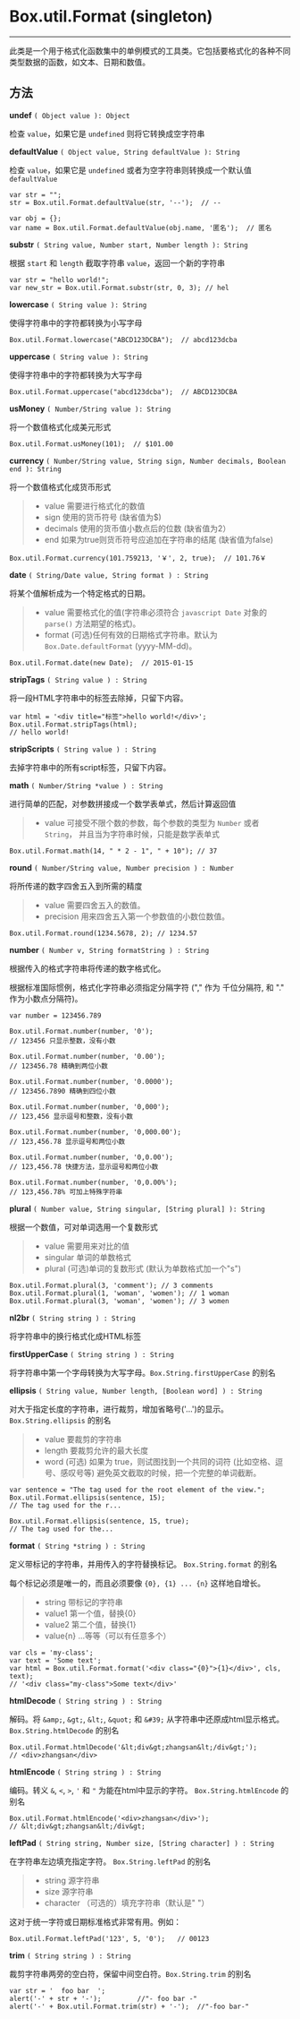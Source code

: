 # Box.util.Format (singleton)

---

此类是一个用于格式化函数集中的单例模式的工具类。它包括要格式化的各种不同类型数据的函数，如文本、日期和数值。

## 方法

**undef** `( Object value ): Object`

检查 `value`，如果它是 `undefined` 则将它转换成空字符串


**defaultValue** `( Object value, String defaultValue ): String`

检查 `value`，如果它是 `undefined` 或者为空字符串则转换成一个默认值 `defaultValue`

```
var str = "";
str = Box.util.Format.defaultValue(str, '--');  // --

var obj = {};
var name = Box.util.Format.defaultValue(obj.name, '匿名');  // 匿名
```


**substr** `( String value, Number start, Number length ): String`

根据 `start` 和 `length` 截取字符串 `value`，返回一个新的字符串

```
var str = "hello world!";
var new_str = Box.util.Format.substr(str, 0, 3); // hel
```


**lowercase** `( String value ): String`

使得字符串中的字符都转换为小写字母

```
Box.util.Format.lowercase("ABCD123DCBA");  // abcd123dcba
```

**uppercase** `( String value ): String`

使得字符串中的字符都转换为大写字母

```
Box.util.Format.uppercase("abcd123dcba");  // ABCD123DCBA
```


**usMoney** `( Number/String value ): String`

将一个数值格式化成美元形式
```
Box.util.Format.usMoney(101);  // $101.00
```


**currency** `( Number/String value, String sign, Number decimals, Boolean end ): String`

将一个数值格式化成货币形式

>- value 需要进行格式化的数值
>- sign 使用的货币符号 (缺省值为$)
>- decimals 使用的货币值小数点后的位数 (缺省值为2）
>- end 如果为true则货币符号应追加在字符串的结尾 (缺省值为false)


```
Box.util.Format.currency(101.759213, '￥', 2, true);  // 101.76￥
```

**date** `( String/Date value, String format ) : String`

将某个值解析成为一个特定格式的日期。

>- value  需要格式化的值(字符串必须符合 `javascript Date` 对象的 `parse()` 方法期望的格式)。
>- format  (可选)任何有效的日期格式字符串。默认为 `Box.Date.defaultFormat` (yyyy-MM-dd)。

```
Box.util.Format.date(new Date);  // 2015-01-15
```

**stripTags** `( String value ) : String`

将一段HTML字符串中的标签去除掉，只留下内容。

```
var html = '<div title="标签">hello world!</div>';
Box.util.Format.stripTags(html);
// hello world!
```

**stripScripts** `( String value ) : String`

去掉字符串中的所有script标签，只留下内容。


**math** `( Number/String *value ) : String`

进行简单的匹配，对参数拼接成一个数学表单式，然后计算返回值

> - value 可接受不限个数的参数，每个参数的类型为 `Number` 或者 `String`， 并且当为字符串时候，只能是数学表单式

```
Box.util.Format.math(14, " * 2 - 1", " + 10"); // 37
```

**round** `( Number/String value, Number precision ) : Number `

将所传递的数字四舍五入到所需的精度

> - value 需要四舍五入的数值。
> - precision 用来四舍五入第一个参数值的小数位数值。

```
Box.util.Format.round(1234.5678, 2); // 1234.57
```

**number** `( Number v, String formatString ) : String`

根据传入的格式字符串将传递的数字格式化。

根据标准国际惯例，格式化字符串必须指定分隔字符 ("," 作为 千位分隔符, 和 "." 作为小数点分隔符)。

```
var number = 123456.789

Box.util.Format.number(number, '0');
// 123456 只显示整数，没有小数

Box.util.Format.number(number, '0.00');
// 123456.78 精确到两位小数

Box.util.Format.number(number, '0.0000');
// 123456.7890 精确到四位小数

Box.util.Format.number(number, '0,000');
// 123,456 显示逗号和整数，没有小数

Box.util.Format.number(number, '0,000.00');
// 123,456.78 显示逗号和两位小数

Box.util.Format.number(number, '0,0.00');
// 123,456.78 快捷方法，显示逗号和两位小数

Box.util.Format.number(number, '0,0.00%');
// 123,456.78% 可加上特殊字符串
```

**plural** `( Number value, String singular, [String plural] ): String`

根据一个数值，可对单词选用一个复数形式

> - value 需要用来对比的值
> - singular 单词的单数格式
> - plural (可选)单词的复数形式 (默认为单数格式加一个"s")

```
Box.util.Format.plural(3, 'comment'); // 3 comments
Box.util.Format.plural(1, 'woman', 'women'); // 1 woman
Box.util.Format.plural(3, 'woman', 'women'); // 3 women
```


**nl2br** `( String string ) : String`

将字符串中的换行格式化成HTML标签 <br/>


**firstUpperCase** `( String string ) : String`

将字符串中第一个字母转换为大写字母。`Box.String.firstUpperCase` 的别名

**ellipsis** `( String value, Number length, [Boolean word] ) : String`

对大于指定长度的字符串，进行裁剪，增加省略号('...')的显示。`Box.String.ellipsis` 的别名

> - value 要裁剪的字符串
> - length 要裁剪允许的最大长度
> - word (可选) 如果为 true，则试图找到一个共同的词符 (比如空格、逗号、感叹号等) 避免英文截取的时候，把一个完整的单词截断。

```
var sentence = "The tag used for the root element of the view.";
Box.util.Format.ellipsis(sentence, 15);
// The tag used for the r...

Box.util.Format.ellipsis(sentence, 15, true);
// The tag used for the...
```

**format** `( String *string ) : String`

定义带标记的字符串，并用传入的字符替换标记。 `Box.String.format` 的别名

每个标记必须是唯一的，而且必须要像 `{0}, {1} ... {n}` 这样地自增长。

> - string 带标记的字符串
> - value1 第一个值，替换{0}
> - value2 第二个值，替换{1}
> - value{n} ...等等（可以有任意多个）

```
var cls = 'my-class';
var text = 'Some text';
var html = Box.util.Format.format('<div class="{0}">{1}</div>', cls, text);
// '<div class="my-class">Some text</div>'
```

**htmlDecode** `( String string ) : String`

解码。将 `&amp;`, `&gt;`, `&lt;`, `&quot;` 和 `&#39;` 从字符串中还原成html显示格式。 `Box.String.htmlDecode` 的别名

```
Box.util.Format.htmlDecode('&lt;div&gt;zhangsan&lt;/div&gt;');
// <div>zhangsan</div>
```


**htmlEncode** `( String string ) : String`

编码。转义 `&`, `<`, `>`, `'` 和 `"` 为能在html中显示的字符。 `Box.String.htmlEncode` 的别名

```
Box.util.Format.htmlEncode('<div>zhangsan</div>');
// &lt;div&gt;zhangsan&lt;/div&gt;
```

**leftPad** `( String string, Number size, [String character] ) : String`

在字符串左边填充指定字符。 `Box.String.leftPad` 的别名

> - string 源字符串
> - size 源字符串
> - character （可选的）填充字符串（默认是" "）

这对于统一字符或日期标准格式非常有用。例如：

```
Box.util.Format.leftPad('123', 5, '0');   // 00123
```

**trim** `( String string ) : String`

裁剪字符串两旁的空白符，保留中间空白符。`Box.String.trim` 的别名

```
var str = '  foo bar  ';
alert('-' + str + '-');         //"- foo bar -"
alert('-' + Box.util.Format.trim(str) + '-');  //"-foo bar-"
```
